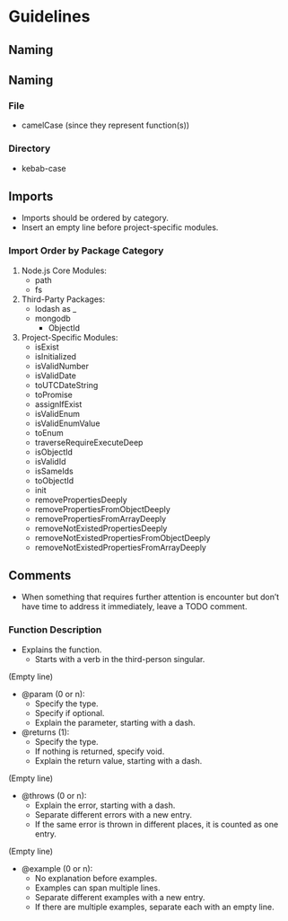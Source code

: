 # Guidelines

## Naming

## Naming

### File

* camelCase (since they represent function(s))

### Directory

* kebab-case

## Imports

* Imports should be ordered by category.
* Insert an empty line before project-specific modules.

### Import Order by Package Category

1. Node.js Core Modules:
    * path
    * fs
2. Third-Party Packages:
    * lodash as _
    * mongodb
        * ObjectId
3. Project-Specific Modules:
    * isExist
    * isInitialized
    * isValidNumber
    * isValidDate
    * toUTCDateString
    * toPromise
    * assignIfExist
    * isValidEnum
    * isValidEnumValue
    * toEnum
    * traverseRequireExecuteDeep
    * isObjectId
    * isValidId
    * isSameIds
    * toObjectId
    * init
    * removePropertiesDeeply
    * removePropertiesFromObjectDeeply
    * removePropertiesFromArrayDeeply
    * removeNotExistedPropertiesDeeply
    * removeNotExistedPropertiesFromObjectDeeply
    * removeNotExistedPropertiesFromArrayDeeply

## Comments

* When something that requires further attention is encounter but don’t have time to address it immediately, leave a TODO comment.

### Function Description

* Explains the function.
    * Starts with a verb in the third-person singular.

(Empty line)

* @param (0 or n):
    * Specify the type.
    * Specify if optional.
    * Explain the parameter, starting with a dash.
* @returns (1):
    * Specify the type.
    * If nothing is returned, specify void.
    * Explain the return value, starting with a dash.

(Empty line)

* @throws (0 or n):
    * Explain the error, starting with a dash.
    * Separate different errors with a new entry.
    * If the same error is thrown in different places, it is counted as one entry.

(Empty line)

* @example (0 or n):
    * No explanation before examples.
    * Examples can span multiple lines.
    * Separate different examples with a new entry.
    * If there are multiple examples, separate each with an empty line.
